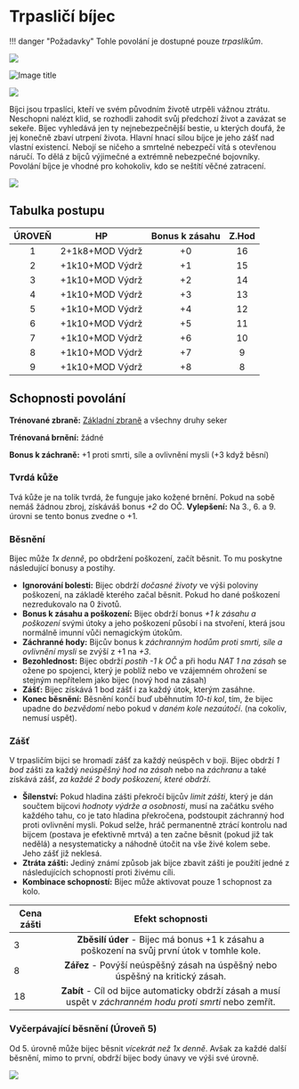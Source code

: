 # Trpasličí bíjec

!!! danger "Požadavky"
    Tohle povolání je dostupné pouze *trpaslíkům*.

<img src="/assets/sep_line.png"/>

![Image title](/assets/OW/classes/Slayer.png)

<img src="/assets/sep_line.png"/>

Bíjci jsou trpaslíci, kteří ve svém původním životě utrpěli vážnou ztrátu. Neschopni nalézt klid, se rozhodli zahodit svůj předchozí život a zavázat se sekeře. Bíjec vyhledává jen ty nejnebezpečnější bestie, u kterých doufá, že jej konečně zbaví utrpení života. Hlavní hnací sílou bíjce je jeho zášť nad vlastní existencí. Nebojí se ničeho a smrtelné nebezpečí vítá s otevřenou náručí. To dělá z bíjců výjimečné a extrémně nebezpečné bojovníky. Povolání bíjce je vhodné pro kohokoliv, kdo se neštítí věčné zatracení.

<img src="/assets/sep_line.png"/>

## Tabulka postupu

| ÚROVEŇ |       HP        | Bonus k zásahu | Z.Hod |
| :----: | :-------------: | :------------: | :---: |
|   1    | 2+1k8+MOD Výdrž |       +0       |  16   |
|   2    | +1k10+MOD Výdrž |       +1       |  15   |
|   3    | +1k10+MOD Výdrž |       +2       |  14   |
|   4    | +1k10+MOD Výdrž |       +3       |  13   |
|   5    | +1k10+MOD Výdrž |       +4       |  12   |
|   6    | +1k10+MOD Výdrž |       +5       |  11   |
|   7    | +1k10+MOD Výdrž |       +6       |  10   |
|   8    | +1k10+MOD Výdrž |       +7       |   9   |
|   9    | +1k10+MOD Výdrž |       +8       |   8   |

## Schopnosti povolání

**Trénované zbraně:** [Základní zbraně](/Gear/#zakladni-zbrane) a všechny druhy seker

**Trénovaná brnění:** žádné

**Bonus k záchraně:** +1 proti smrti, síle a ovlivnění mysli (+3 když běsní)

### Tvrdá kůže

Tvá kůže je na tolik tvrdá, že funguje jako kožené brnění. Pokud na sobě nemáš žádnou zbroj, získáváš bonus *+2* do OČ.
**Vylepšení:** Na 3., 6. a 9. úrovni se tento bonus zvedne o +1.

### Běsnění

Bijec může *1x denně*, po obdržení poškození, začít běsnit. To mu poskytne následující bonusy a postihy. 

- **Ignorování bolesti:** Bijec obdrží *dočasné životy* ve výši poloviny poškození, na základě kterého začal běsnit. Pokud ho dané poškození nezredukovalo na 0 životů.
- **Bonus k zásahu a poškození:** Bijec obdrží bonus *+1 k zásahu a poškození* svými útoky a jeho poškození působí i na stvoření, která jsou normálně imunní vůči nemagickým útokům.
- **Záchranné hody:** Bijcův bonus k *záchranným hodům proti smrti, síle a ovlivnění mysli* se zvýší z +1 na *+3*.
- **Bezohlednost:** Bijec obdrží *postih -1 k OČ* a při hodu *NAT 1 na zásah* se ožene po spojenci, který je poblíž nebo ve vzájemném ohrožení se stejným nepřítelem jako bijec (nový hod na zásah)
- **Zášť:** Bijec získává 1 bod zášť i za každý útok, kterým zasáhne.
- **Konec běsnění:** Běsnění končí buď uběhnutím *10-ti kol*, tím, že bijec upadne do *bezvědomí* nebo pokud v *daném kole nezaútočí*. (na cokoliv, nemusí uspět).

### Zášť

V trpasličím bijci se hromadí zášť za každý neúspěch v boji. Bijec obdrží *1 bod* zášti za každý *neúspěšný hod na zásah* nebo na *záchranu* a také získává zášť, *za každé 2 body poškození, které obdrží*.

- **Šílenství:** Pokud hladina zášti překročí bijcův *limit zášti*, který je dán součtem bijcovi *hodnoty výdrže a osobnosti*, musí na začátku svého každého tahu, co je tato hladina překročena, podstoupit záchranný hod proti ovlivnění mysli. Pokud selže, hráč permanentně ztrácí kontrolu nad bijcem (postava je efektivně mrtvá) a ten začne běsnit (pokud již tak nedělá) a nesystematicky a náhodně útočit na vše živé kolem sebe. Jeho zášť již neklesá.
- **Ztráta zášti:** Jediný známí způsob jak bijce zbavit zášti je použití jedné z následujících schopností proti živému cíli.
- **Kombinace schopností:** Bijec může aktivovat pouze 1 schopnost za kolo.

| Cena zášti |                       Efekt schopnosti                       |
| ---------- | :----------------------------------------------------------: |
| 3          | **Zběsilí úder** - Bijec má bonus +1 k zásahu a poškození na svůj první útok v tomhle kole. |
| 8          | **Zářez** - Povýší neúspěšný zásah na úspěšný nebo úspěšný na kritický zásah. |
| 18         | **Zabít** - Cíl od bijce automaticky obdrží zásah a musí uspět v *záchranném hodu proti smrti* nebo zemřít. |

### Vyčerpávající běsnění (Úroveň 5)

Od 5. úrovně může bijec běsnit *vícekrát než 1x denně*. Avšak za každé další běsnění, mimo to první, obdrží bijec body únavy ve výši své úrovně.

<img src="/assets/sep_line.png"/>
